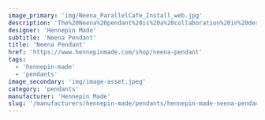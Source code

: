 ```yaml
---
image_primary: 'img/Neena_ParallelCafe_Install_web.jpg'
description: 'The%20Neena%20pendant%20is%20a%20collaboration%20in%20design%20by%20Atlason%20Studio%20and%20Hennepin%20Made.%20This%20fluid%20pendant%20was%20designed%20with%20both%20modern%20home%2C%20workspace%2C%20and%20hospitality%20settings%20in%20mind%2C%20with%20its%20seamless%20ability%20to%20be%20used%20independently%20or%20in%20a%20unique%20combination%20of%20multiples.%A0'
designer: 'Hennepin Made'
subtitle: 'Neena Pendant'
title: 'Neena Pendant'
href: 'https://www.hennepinmade.com/shop/neena-pendant'
tags:
  - 'hennepin-made'
  - 'pendants'
image_secondary: 'img/image-asset.jpeg'
category: 'pendants'
manufacturer: 'Hennepin Made'
slug: '/manufacturers/hennepin-made/pendants/hennepin-made-neena-pendant'
---
```

